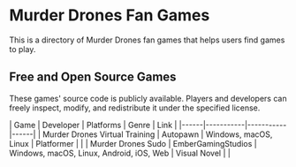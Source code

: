 # Murder Drones Fan Games
This is a directory of Murder Drones fan games that helps users find games to play.

## Free and Open Source Games
These games' source code is publicly available. Players and developers can freely inspect, modify, and redistribute it under the specified license.

| Game | Developer | Platforms | Genre | Link |
|------|-----------|-----------|------|
| Murder Drones Virtual Training | Autopawn | Windows, macOS, Linux | Platformer | |
| Murder Drones Sudo | EmberGamingStudios | Windows, macOS, Linux, Android, iOS, Web | Visual Novel | |
